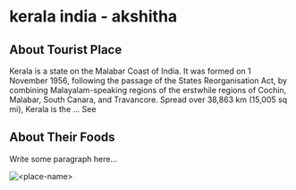 # kerala india - akshitha

## About Tourist Place 
Kerala is a state on the Malabar Coast of India. It was formed on 1 November 1956, following the passage of the States Reorganisation Act, by combining Malayalam-speaking regions of the erstwhile regions of Cochin, Malabar, South Canara, and Travancore. Spread over 38,863 km (15,005 sq mi), Kerala is the … See 

## About Their Foods
Write some paragraph here...

<img align="center" src="https://fthmb.tqn.com/eN8UsgBHlQFlUz-F-EDxRaf1Y5s=/2121x1414/filters:fill(auto,1)/GettyImages-640355133-5947dd743df78c537b39a909.jpg" alt="<place-name>"/>

<!--Example: <img align="center" src="https://lotustours.in/assets/img/taj/photo-room-detail-1.jpg" alt="Taj Mahal"/> -->
